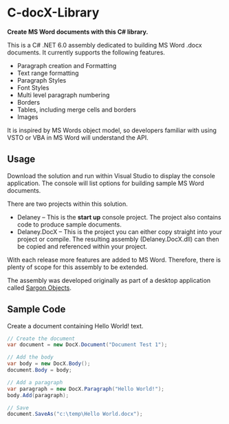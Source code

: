 # C-docX-Library
**Create MS Word documents with this C# library.**

This is a C# .NET 6.0 assembly dedicated to building MS Word .docx documents. It currently supports the following features.

- Paragraph creation and Formatting
- Text range formatting
- Paragraph Styles
- Font Styles
- Multi level paragraph numbering
- Borders
- Tables, including merge cells and borders
- Images

It is inspired by MS Words object model, so developers familiar with using VSTO or VBA in MS Word will understand the API.

## Usage
Download the solution and run within Visual Studio to display the console application. The console will list options for building sample MS Word documents.

There are two projects within this solution.

- Delaney – This is the **start up** console project. The project also contains code to produce sample documents.
- Delaney.DocX – This is the project you can either copy straight into your project or compile. The resulting assembly (Delaney.DocX.dll) can then be copied and referenced within your project.

With each release more features are added to MS Word. Therefore, there is plenty of scope for this assembly to be extended.

The assembly was developed originally as part of a desktop application called [Sargon Objects]( https://www.delaneys.space/software/sargon).


## Sample Code
Create a document containing Hello World! text.

```c#
// Create the document
var document = new DocX.Document("Document Test 1");

// Add the body
var body = new DocX.Body();
document.Body = body;

// Add a paragraph
var paragraph = new DocX.Paragraph("Hello World!");
body.Add(paragraph);

// Save
document.SaveAs("c:\temp\Hello World.docx");
```
